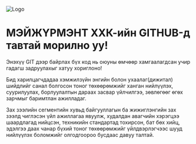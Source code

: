 ![Logo](https://cdn.greensoft.mn/uploads/site/1380/site_config/logo/488747b99bea0d56dc18c44ae55deb0d68ba5d20.png)



# МЭЙЖҮРМЭНТ ХХК-ийн GITHUB-д тавтай морилно уу!

Энэхүү GIT дээр байрлах бүх код нь оюуны өмчөөр хамгаалагдсан учир гадагш задруулахыг хатуу хориглоно!

Бид харилцагчдадаа хэмжилзүйн энгийн болон ухаалаг(дижитал) шийдлийг санал болгосон тоног төхөөрөмжийг ханган нийлүүлэх, суурилуулах, борлуулалтын дараах засвар үйлчилгээ, зөвлөгөөг өгөх зарчмыг баримтлан ажилладаг.

Зах зээлийн сегментийн хувьд байгууллагын ба жижиглэнгийн зах зээлд чиглэсэн үйл ажиллагаа явуулж, худалдан авагчийн хэрэгцээ шаардлагад нийцсэн, техникийн стандартад тохирсон, бат бөх хийц, эдэлгээ даах чанар бүхий тоног төхөөрөмжийг үйлдвэрлэгчээс шууд нийлүүлэх боломжийг олгодгоороо бусдаас давуу талтай.
